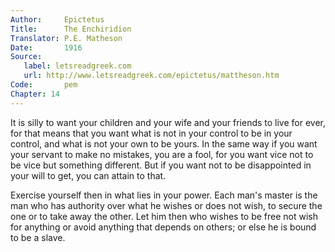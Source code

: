 ```yaml
---
Author:     Epictetus  
Title:      The Enchiridion  
Translator: P.E. Matheson
Date:       1916  
Source:
   label: letsreadgreek.com
   url: http://www.letsreadgreek.com/epictetus/mattheson.htm
Code:       pem  
Chapter: 14
---
```


It is silly to want your children and your wife and your friends to live for
ever, for that means that you want what is not in your control to be in your
control, and what is not your own to be yours. In the same way if you want your
servant to make no mistakes, you are a fool, for you want vice not to be vice
but something different. But if you want not to be disappointed in your will to
get, you can attain to that.

Exercise yourself then in what lies in your power. Each man's master is the man
who has authority over what he wishes or does not wish, to secure the one or to
take away the other. Let him then who wishes to be free not wish for anything
or avoid anything that depends on others; or else he is bound to be a slave.


